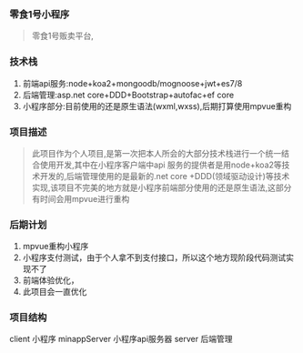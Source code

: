 ### 零食1号小程序
>零食1号贩卖平台,
### 技术栈
1. 前端api服务:node+koa2+mongoodb/mognoose+jwt+es7/8
2. 后端管理:asp.net core+DDD+Bootstrap+autofac+ef core
3. 小程序部分:目前使用的还是原生语法(wxml,wxss),后期打算使用mpvue重构
### 项目描述
> 此项目作为个人项目,是第一次把本人所会的大部分技术栈进行一个统一结合使用开发,其中在小程序客户端中api 服务的提供者是用node+koa2等技术开发的,后端管理使用的是最新的.net core +DDD(领域驱动设计)等技术实现,该项目不完美的地方就是小程序前端部分使用的还是原生语法,这部分有时间会用mpvue进行重构
### 后期计划
1. mpvue重构小程序
2. 小程序支付测试，由于个人拿不到支付接口，所以这个地方现阶段代码测试实现不了
3. 前端体验优化，
4. 此项目会一直优化
### 项目结构
client 小程序
minappServer 小程序api服务器
server 后端管理
